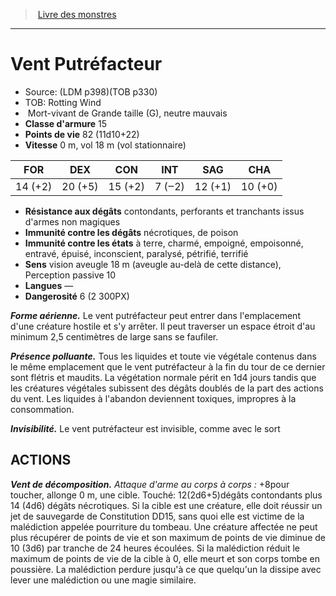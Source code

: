 ﻿> [Livre des monstres](tome_of_beasts_old.md)

---

# Vent Putréfacteur

- Source: (LDM p398)(TOB p330)
- TOB: Rotting Wind
-  Mort-vivant de Grande taille (G), neutre mauvais
- **Classe d'armure** 15
- **Points de vie** 82 (11d10+22)
- **Vitesse** 0 m, vol 18 m (vol stationnaire)

|FOR|DEX|CON|INT|SAG|CHA|
|---|---|---|---|---|---|
|14 (+2)|20 (+5)|15 (+2)|7 (‒2)|12 (+1)|10 (+0)|

- **Résistance aux dégâts** contondants, perforants et tranchants issus d'armes non magiques
- **Immunité contre les dégâts** nécrotiques, de poison
- **Immunité contre les états** à terre, charmé, empoigné, empoisonné, entravé, épuisé, inconscient, paralysé, pétrifié, terrifié
- **Sens** vision aveugle 18 m (aveugle au-delà de cette distance), Perception passive 10
- **Langues** —
- **Dangerosité** 6 (2 300PX)

**_Forme aérienne._** Le vent putréfacteur peut entrer dans l'emplacement d'une créature hostile et s'y arrêter. Il peut traverser un espace étroit d'au minimum 2,5 centimètres de large sans se faufiler.

**_Présence polluante._** Tous les liquides et toute vie végétale contenus dans le même emplacement que le vent putréfacteur à la fin du tour de ce dernier sont flétris et maudits. La végétation normale périt en 1d4 jours tandis que les créatures végétales subissent des dégâts doublés de la part des actions du vent. Les liquides à l'abandon deviennent toxiques, impropres à la consommation.

**_Invisibilité._** Le vent putréfacteur est invisible, comme avec le sort

## ACTIONS

**_Vent de décomposition._** _Attaque d'arme au corps à corps :_ +8pour toucher, allonge 0 m, une cible. Touché: 12(2d6+5)dégâts contondants plus 14 (4d6) dégâts nécrotiques. Si la cible est une créature, elle doit réussir un jet de sauvegarde de Constitution DD15, sans quoi elle est victime de la malédiction appelée pourriture du tombeau. Une créature affectée ne peut plus récupérer de points de vie et son maximum de points de vie diminue de 10 (3d6) par tranche de 24 heures écoulées. Si la malédiction réduit le maximum de points de vie de la cible à 0, elle meurt et son corps tombe en poussière. La malédiction perdure jusqu'à ce que quelqu'un la dissipe avec lever une malédiction ou une magie similaire.

